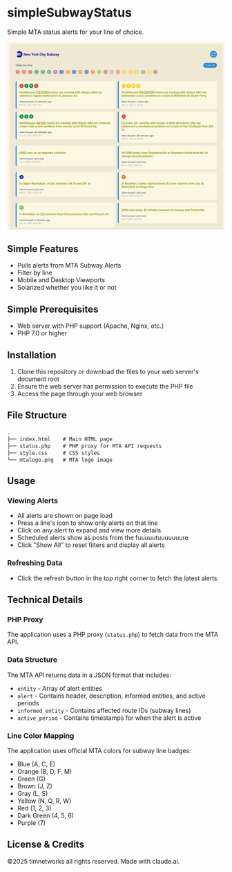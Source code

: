 # simpleSubwayStatus

Simple MTA status alerts for your line of choice.

![MTA Status Page Screenshot](https://github.com/timnetworks/simpleSubwayStatus/blob/main/screenshot.jpg?raw=true)

## Simple Features

- Pulls alerts from MTA Subway Alerts
- Filter by line
- Mobile and Desktop Viewports
- Solarized whether you like it or not

## Simple Prerequisites

- Web server with PHP support (Apache, Nginx, etc.)
- PHP 7.0 or higher

## Installation

1. Clone this repository or download the files to your web server's document root
2. Ensure the web server has permission to execute the PHP file
5. Access the page through your web browser

## File Structure

```
.
├── index.html    # Main HTML page
├── status.php    # PHP proxy for MTA API requests
├── style.css     # CSS styles
└── mtalogo.png   # MTA logo image
```

## Usage

### Viewing Alerts

- All alerts are shown on page load
- Press a line's icon to show only alerts on that line
- Click on any alert to expand and view more details
- Scheduled alerts show as posts from the fuuuuutuuuuuuure
- Click "Show All" to reset filters and display all alerts

### Refreshing Data

- Click the refresh button in the top right corner to fetch the latest alerts



## Technical Details

### PHP Proxy

The application uses a PHP proxy (`status.php`) to fetch data from the MTA API.

### Data Structure

The MTA API returns data in a JSON format that includes:
- `entity` - Array of alert entities
- `alert` - Contains header, description, informed entities, and active periods
- `informed_entity` - Contains affected route IDs (subway lines)
- `active_period` - Contains timestamps for when the alert is active

### Line Color Mapping

The application uses official MTA colors for subway line badges:
- Blue (A, C, E)
- Orange (B, D, F, M)
- Green (G)
- Brown (J, Z)
- Gray (L, S)
- Yellow (N, Q, R, W)
- Red (1, 2, 3)
- Dark Green (4, 5, 6)
- Purple (7)

## License & Credits

©2025 timnetworks all rights reserved. Made with claude.ai.
